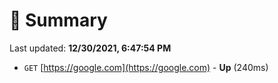 # 📖 Summary
Last updated: **12/30/2021, 6:47:54 PM**

- `GET` [https://google.com](https://google.com) - **Up** (240ms)
